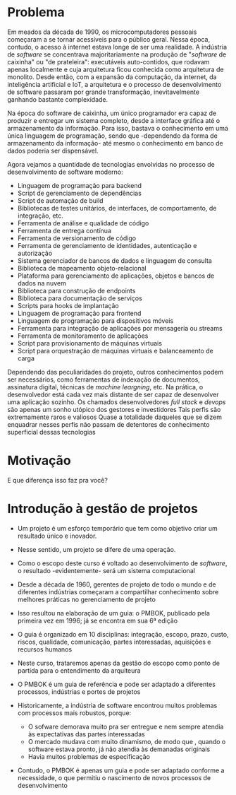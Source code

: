 # Problema

Em meados da década de 1990, os microcomputadores pessoais começaram a se tornar acessíveis para o público geral. Nessa época, contudo, o acesso à internet estava longe de ser uma realidade.
A indústria de _software_ se concentrava majoritariamente na produção de "_software_ de caixinha" ou "de prateleira": executáveis auto-contidos, que rodavam apenas localmente e cuja arquitetura ficou conhecida como arquitetura de monolito.
Desde então, com a expansão da computação, da internet, da inteligência artificial e IoT, a arquitetura e o processo de desenvolvimento de software passaram por grande transformação, inevitavelmente ganhando  bastante complexidade.

Na época do software de caixinha, um único programador era capaz de produzir e entregar um sistema completo, desde a interface gráfica até o armazenamento da informação.
Para isso, bastava o conhecimento em uma única linguagem de programação, sendo que -dependendo da forma de armazenamento da informação- até mesmo o conhecimento em banco de dados poderia ser dispensável.

Agora vejamos a quantidade de tecnologias envolvidas no processo de desenvolvimento de software moderno:
* Linguagem de programação para backend
* Script de gerenciamento de dependências
* Script de automação de build
* Bibliotecas de testes unitários, de interfaces, de comportamento, de integração, etc.
* Ferramenta de análise e qualidade de código
* Ferramenta de entrega contínua
* Ferramenta de versionamento de código
* Ferramenta de gerenciamento de identidades, autenticação e autorização
* Sistema gerenciador de bancos de dados e linguagem de consulta
* Biblioteca de mapeamento objeto-relacional
* Plataforma para gerenciamento de aplicações, objetos e bancos de dados na nuvem
* Biblioteca para construção de endpoints 
* Biblioteca para documentação de serviços
* Scripts para hooks de implantação
* Linguagem de programação para frontend
* Linguagem de programação para dispositivos móveis
* Ferramenta para integração de aplicações por mensageria ou streams
* Ferramenta de monitoramento de aplicações
* Script para provisionamento de máquinas virtuais
* Script para orquestração de máquinas virtuais e balanceamento de carga

Dependendo das peculiaridades do projeto, outros conhecimentos podem ser necessários, como ferramentas de indexação de documentos, assinatura digital, técnicas de _machine leargning_, etc.
Na prática, o desenvolvedor está cada vez mais distante de ser capaz de desenvolver uma aplicação sozinho.
Os chamados desenvolvedores _full stack_ e _devops_ são apenas um sonho utópico dos gestores e investidores
Tais perfis são extremamente raros e valiosos
Quase a totalidade daqueles que se dizem enquadrar nesses perfis não passam de detentores de conhecimento superficial dessas tecnologias

# Motivação

E que diferença isso faz pra você?




# Introdução à gestão de projetos

* Um projeto é um esforço temporário que tem como objetivo criar um resultado único e inovador.
* Nesse sentido, um projeto se difere de uma operação.
* Como o escopo deste curso é voltado ao desenvolvimento de _software_, o resultado -evidentemente- será um sistema computacional

* Desde a década de 1960, gerentes de projeto de todo o mundo e de diferentes indústrias começaram a compartilhar conhecimento sobre melhores práticas no gerenciamento de projeto
* Isso resultou na elaboração de um guia: o PMBOK, publicado pela primeira vez em 1996; já se encontra em sua 6ª edição
* O guia é organizado em 10 disciplinas: integração, escopo, prazo, custo, riscos, qualidade, comunicação, partes interessadas, aquisições e recursos humanos
* Neste curso, trataremos apenas da gestão do escopo como ponto de partida para o entendimento da arquiteura 
* O PMBOK é um guia de referência e pode ser adaptado a diferentes processos, indústrias e portes de projetos
* Historicamente, a indústria de software encontrou muitos problemas com processos mais robustos, porque:
  * O sofware demorava muito pra ser entregue e nem sempre atendia às expectativas das partes interessadas
  * O mercado mudava com muito dinamismo, de modo que , quando o software estava pronto, já não atendia às demanadas originais
  * Havia muitos problemas de especificação
* Contudo, o PMBOK é apenas um guia e pode ser adaptado conforme a necessidade, o que permitiu o nascimento de novos processos de desenvolvimento

